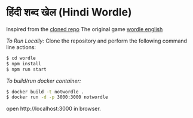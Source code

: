 # हिंदी शब्द खेल (Hindi Wordle)


Inspired from the [cloned repo](https://github.com/hannahcode/wordle)
The original game [wordle english](https://www.powerlanguage.co.uk/wordle/)

_To Run Locally:_
Clone the repository and perform the following command line actions:
```bash
$ cd wordle
$ npm install
$ npm run start
```

_To build/run docker container:_
```bash
$ docker build -t notwordle .
$ docker run -d -p 3000:3000 notwordle
```
open http://localhost:3000 in browser.

